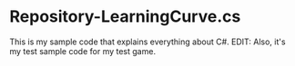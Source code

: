 # Repository-LearningCurve.cs
This is my sample code that explains everything about C#.
EDIT: Also, it's my test sample code for my test game.
